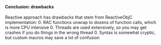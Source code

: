 #### Conclusion: drawbacks

Reactive approach has drawbacks that stem from ReactiveObjC implementation:
0. RAC functions unwrap to dozens of function calls, which is more CPU intensive
0. Threads are used extensively, so you may get crashes if you do things in the wrong thread
0. Syntax is somewhat cryptic, but custom macros may save a lot of confusion

